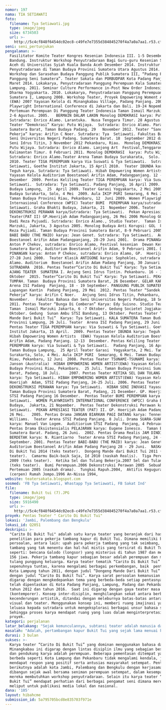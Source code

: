 ```yaml
---
nomor: 197
nama: TIA SETIAWATI
foto:
  filename: Tya Setiawati.jpg
  type: image/jpeg
  size: 6734503
  url: >-
    http://5c4cf848f6454dc02ec8-c49fe7e7355d384845270f4a7a0a7aa1.r53.cf2.rackcdn.com/a97aecbd-1362-4ae7-86d5-aa18ea3125ce/Tya%20Setiawati.jpg
seni: seni_pertunjukan
pengalaman: >-
  Fasilitator Komite Teater Kongres Kesenian Indonesia III. 1-5 Desember 2015.
  Bandung. Instruktur Workshop Penyutradaraan Bagi Guru-guru Kesenian Se-Banda
  Aceh di Universitas Syiah Kuala Banda Aceh Desember 2014. Instruktur Workshop
  Penyutradaraan di Taman Budaya Provinsi Sumatera Utara Agustus 2014. Pemateri
  Workshop dan Sarasehan Budaya Panggung Publik Sumatera III, “Padang Panjang
  Panggung Seni Sumatera”. Teater Sakata dan PORBUDPAR Kota Padang Panjang, 29
  Maret 2014. Lokakarya, Penyutradaraan Panggung Perempuan Kala Sumatera II,
  Lampung. 2011. Seminar Culture Performance in-Post New Order Indonesia, Sanata
  Dharma Yogyakarta. 2010. Lokakarya, Penyutradaraan Panggung Perempuan Kala
  Sumatera I, Lampung 2008. Workshop Teater, Proyek Empowering Woment Artists
  (EWA) 2007 Yayasan Kelola di Minangkabau Village, Padang Panjang. 2007. Women
  Playwright International Conference di Jakarta dan Bali. 19-24 Nopember 2006.
  Pertemuan Perempuan Di Panggung Teater Indonesia Taman Ismail Marzuki Jakarta
  2-6 Agustus. 2005.   BERMAIN DALAM LAKON Monolog DEMOKRASI karya: Putu Wijaya.
  Sutradara: Enrico Alamo. Larantuka.  Nusa Tenggara Timur. 28 Agustus 2014.
  Teater “Demokrasi” Karya: Putu Wijaya.  Sutradara: Enrico Alamo. Parade Teater
  Sumatera Barat, Taman Budaya Padang. 29   November 2012. Teater “Sandek Pemuda
  Pekerja” karya: Arifin C Noer. Sutradara: Tya  Setiawati. Fakultas Bahasa dan
  Seni Universitas Negeri Padang. Sumatera Barat. 18  September 2012 dan Anjung
  Seni Idrus Titin, 3 November 2012 Pekanbaru, Riau.  Monolog DEMOKRASI karya:
  Putu Wijaya. Sutradara: Enrico Alamo. Lanjong Art  Festival,Tenggarong, Kutai.
  Kalimantan Timur. 8 Februari 2011. Monolog DEMOKRASI  karya: Putu Wijaya.
  Sutradara: Enrico Alamo.Teater Arena Taman Budaya Surakarata,  Solo. 6 Oktober
  2010. Teater TIGA PEREMPUAN karya Via Suswati & Tya Setiawati.  Sutradara: Tya
  Setiawati, Goethe Institut Jakarta, 15 April 2010.  Teater IBUNDA karya: 
  Teguh karya. Sutradara: Tya Setiawati. Hibah Empowering Women Artists (EWA) 
  Yayasan Kelola Auditorium Boestanoel Arifin Adam, Padangpanjang. 12 - 13
  Desember  2009. Pentas Keliling Teater TIGA PEREMPUAN karya: Via Suswati & Tya
  Setiawati.  Sutradara: Tya Setiawati. Padang Panjang, 16 April 2009. Taman
  Budaya Lampung,  25  April 2009. Teater Garasi Yogyakarta, 2 Mei 2009. Taman
  Budaya Surakarta, Solo, 4 Mei  2009. Aula IKIP PGRI Semarang, 6 Mei 2009.
  Taman Budaya Provinsi Riau, Pekanbaru, 12  Juni 2009. Women Playwrights
  Internasional Conference (WPIC) Teater BUMI  PEREMPUAN karya/sutradara: Tya
  Setiawati. Graha Bhakti Budaya, Jakarta, 21  Nopember 2006. Teater
  DEKONSTRUKSI PERAWAN karya/Sutradara: Tya Setiawati.  Pekan Apresiasi
  Teater(PAT II) GP.Hoerijah Adam Padangpanjang, 26 Mei 2006 Monolog GOL Karya
  Dadi Reza Pujuadi. Sutradara: Enrico Alamo., Studio Teater.  Taman Ismail
  Marzuki, Jakarta, 3 Agustus 2005. Monolog Budaya Anti Korupsi: GOL  karya Dadi
  Reza Pujiadi. Taman Budaya Provinsi Sumatera Barat, 8-9 Pebruari 2005 Teater 
  BABI BABU (THE MAID) karya: Jean Genet. Sutradara: Tya Setiawati.  Auditorium
  Boestanoel Arifin Adam Padangpanjang, 28-29 Juni 2001.  Drama PINANGAN karya:
  Anton P Chekov, sutradara: Enrico Alamo, Festival kesenian  Dewan Kesenian
  Sumatera Barat, Auditorium Boestanoel Arifin Adam, 9 Pebruari 2001. Drama
  PINANGAN karya: Anton P Chekov, sutradara: Enrico Alamo, GP.  Hoerijah Adam,
  27-28 Juni 2000.  Teater Klasik ANTIGONE karya: Sophokles, sutradara: Enrico
  Alamo. Auditorium  Boestanoel Arifin Adam Padang Panjang, 30 Januari 2000. 
  SUTRADARA  2016. Pentas Teater“Carito Di Bukit Tui” Karya: Tya Setiawati.
  AJANG TEATER  SUMATERA I. Anjung Seni Idrus Tintin. Pekanbaru. 16 - 18
  Oktober  2015. Teater“Carito Di Bukit Tui” Karya: Tya Setiawati. PEKAN NAN
  TUMPAH. Taman  Budaya Provinsi Sumatera Barat, 26 Desember. GELAR KARYA Teater
  Arena ISI Padang  Panjang, 18 - 19 September. PANGGUNG PUBLIK SUMATERA IV.
  Lapangan Kantin  Padang Panjang, 29 Mei  2012. Pentas Teater “Sandek Pemuda
  Pekerja” karya: Arifin C Noer.   Anjung Seni Idrus Titin, Pekanbaru, Riau. 3
  November.   Fakultas Bahasa dan Seni Universitas Negeri Padang, 18 September. 
  2011. Pentas Teater “Bunga Di Comberan” Karya: Edy Suisno. Studio Teater
  Taman  Ismail Marzuki Jakarta, 6 -7 Oktober. Gedung Societet Jogjakarta, 10
  Oktober. Gedung  Sunan Ambu STSI Bandung, 13 Oktober. Pentas Teater “Dongeng
  Mande Dari Bukit Tui“  Karya: Tya Setiawati. KALA SUMATERA Taman Budaya
  Provinsi Lampung, 26 Juli. Teater  Arena ISI Padang Panjang, 29 Juni  2010.
  Pentas Teater TIGA PEREMPUAN karya: Via Suswati & Tya Setiawati. Goethe
  Institut Jakarta, 15 April.  2009. Pentas Teater IBUNDA karya: Teguh karya.
  Hibah Empowering Women Artists  (EWA) Yayasan Kelola Auditorium Boestanoel
  Arifin Adam, Padang Panjang. 12-13  Desember. Pentas Keliling Teater TIGA
  PEREMPUAN karya: Via Suswati & Tya Setiawati.  Padang Panjang, 16 April 2009.
  Taman Budaya Lampung,  25 April Teater Garasi  Yogyakarta, 2 Mei. Taman Budaya
  Surakarta, Solo, 4 Mei. Aula IKIP PGRI  Semarang, 6 Mei. Taman Budaya Provinsi
  Riau, Pekanbaru, 12 Juni  2008. Pentas Teater TSUNAMI-TSUNAMI karya: Julie
  Janson (Australia)  HIBAH EMPOWERING WOMEN ARTIST(EWA) Yayasan Kelola, Taman
  Budaya Provinsi Riau, Pekanbaru.  25 Juli. Taman Budaya Provinsi Sumatera
  Barat, Padang, 18 Juli.    2007. Pentas Teater KETIKA SEL DAN TULANG BEKERJA
  karya: Tya Setiawati. HIBAH EMPOWERING WOMEN ARTIST(EWA) Yayasan Kelola, GP.
  Hoerijah  Adam, STSI Padang Panjang, 24-25 Juli. 2006. Pentas Teater
  DEKONSTRUKSI PERAWAN karya: Tya Setiawati.  HIBAH SENI INOVASI Yayasan Kelola.
  Taman Budaya Provinsi Sumatera Barat, Padang, 21 Desember. GP. Hoerjiah Adam,
  STSI Padang Panjang 16 Desember.  Pentas Teater BUMI PEREMPUAN karya: Tya
  Setiawati.  WOMEN PLAYWRIGHTS INTERNATIONAL CONFERENCE (WPIC) Graha Bhakti
  Budaya,  Jakarta, 21 Nopember.  Pentas Teater Dekonstruksi Perawan karya : Tya
  Setiawati.  PEKAN APRESIASI TEATER (PAT) II. GP. Hoerijah Adam Padang Panjang,
  26 Mei.   2005. Pentas Drama JANGAN BIARKAN PAGI DATANG karya: Tennese
  Williams.  Teater Arena STSI Padang Panjang. 8 Juli. Drama SUARA-SUARA MATI
  karya: Manuel Van Logem.  Auditiorium STSI Padang  Panjang, 4 Pebruari. 2004.
  Pentas Drama Eksistensialis PELAJARAN karya: Eugene Ionesco.  Taman Budaya
  Sumatera Barat. Padang, 26 Juni.  2002. Pentas Drama Realis JAM DINDING YANG
  BERDETAK karya: N. Riantiarno  Teater Arena STSI Padang Panjang, 24 - 25
  September. 2001. Pentas Teater BABI-BABU (THE MAID) karya: Jean Genet.
  Auditorium Boestanoel Arifin Adam Padang Panjang 28 - 29 Juni.  NASKAH  Carito
  Di Bukit Tui 2014 (teks teater).  Dongeng Mande dari Bukit Tui 2011 (teks
  teater).  Camarmu Baik-baik Saja, Id 2010 (naskah Realis).  Tiga Perempuan
  2009 (teks teater).  Ketika Sel dan Tulang Bekerja.2007 Sel dan Tulang.2007
  (teks teater).  Bumi Perempuan.2006 Dekonstruksi Perawan 2005  Sebuah
  Pertemuan 2005 (naskah drama).  Tungkai Rapuh.2004,  Aktifis Keguguran.2004
  (cerpen) Rumah Jompo.1996 An-Nissa 1994, 
website: teatersakata.blogspot.com
sosmed: 'FB Tya Setiawati, Whastapp Tya Setiawati, FB Sakat Ind'
file:
  filename: Bukit tui (7).JPG
  type: image/jpeg
  size: 5916490
  url: >-
    http://5c4cf848f6454dc02ec8-c49fe7e7355d384845270f4a7a0a7aa1.r53.cf2.rackcdn.com/36cde2df-0da6-4e2d-aa00-6934fc4c165b/Bukit%20tui%20(7).JPG
proyek: Pentas Teater " Carito Di Bukit Tui"
lokasi: 'Jambi, Palembang dan Bengkulu'
lokasi_id: Q2051
deskripsi: >-
  "Carito Di Bukit Tui" adalah satu karya teater yang beranjak dari hasil
  penelitian para pekerja tambang kapur di Bukit Tui. Dimana memiliki beberapa
  persoalan, antara lain: upah para pekerja tambang yang tak seimbang, perizinan
  tambang yang tak menentu dan hal-hal mistis yang tersirat di Bukit Tui
  seperti: bencana Galodo (longsor) yang misterius di tahun 1987 dan menewaskan
  156 jiwa. Pekerja tambang kapur sebagian besar adalah perempuan dan merupakan
  tulang punggung keluarga. Karya teater tematik “Carito Di Bukit Tui” ini belum
  sepenuhnya tuntas, karena mengalami berbagai perkembangan, baik  pentas di
  Kota Lampung tahun 2011, dengan judul “Dongeng Mande Dari Bukit Tui” hingga
  dengan judul “Carito Di Bukit Tui”. Karya sarat persoalan kemanusian ini
  digarap dengan mengkedepankan tema yang berbeda-beda setiap pentasnya. Dan
  telah dipentaskan di Kota Padang Panjang, Lampung, Padang dan Pekanbaru pada
  tahun 2012 dan tahun 2016.  Saat ini digarap dengan gaya teater masa kini
  (kontemporer). Konsep inter-disiplin, menghilangkan sekat antara berbagai
  kecenderungan artistik, ditandai dengan meleburnya batas-batas antara seni
  visual dan teater. Menggunakan konsep ini, memberi ruang imajinasi yang lebih
  leluasa kepada sutradara untuk mengeksplorasi berbagai unsur bahasa seni.
  Sehingga proses karya mendapat ruang yang luas dalam menginterpretasikan ide
  proyek. 
kategori: perjalanan
latar_belakang: "Sejak kemunculannya, subtansi teater adalah manusia dan sengkarut persoalan kemanusiaan dan teater adalah ‘humaniora’, dimana peristiwa teater mampu membuat manusia lebih manusiawi. Dinamika kehidupan penambang kapur di pertambangan Bukit Tui yang menjadi ide garapan karya ini, diharapkan mampu memunculkan persepsi baru dan membawa empatinya pada kontribusinya terhadap berbagai persoalan yang dihadapi bangsa ini, terlebih  kemanusiaan secara universal. Imbasnya, baik pemerintah daerah maupun masyarakat penambang di Bukit Tui bersama-sama mencari solusi yang baik, bagi kelangsungan hidup dan kesejahteraan masyarakat penambang kapur di Bukit Tui.\r\nPenciptaan teater salahsatu adalah bentuk kepedulian terhadap harkat kemanusiaan, pada kesempatan ini sejak 2011 pengkarya konsen terhadap persoalan yang terjadi di pertambangan kapur Bukit Tui Padang Panjang. Dalam hal ini menjadikan karya ini sebagai bahan diskursus, intropeksi terhadap peristiwa-peristiwa yang terjadi di pertambangan tersebut, sehingga akan muncul jalan keluar yang tepat bagi pengembangan dan kesejahteraan masyarakat pertambangan kapur di Bukit Tui. Harapannya, permasalahan yang sama yang dihadapi bangsa ini di daerah-daerah lainnya, akan ikut menjadi diskursus sehingga turut ‘memaksa’ penyelesaian yang arif dan bijaksana.  \r\n\r\n\r\n"
masalah: "Adalah, pertambangan kapur Bukit Tui yang sejak lama menuai kontroversi baik dikalangan pemerintah daerah, pengusaha dan pekerja tambang itu sendiri. Persoalan dilematis pertambangan kapur di Bukit Tui merupakan fenomena bagi masyarakat kota Padang Panjang. Wilayah yang seolah memendam persoalan yang tak kunjung terselesaikan. Dalam pembahasan RPJPD (Rancangan Pembangunan Jangka Panjang Daerah ) Kota Padang Panjang tahun 2005-2025. Eksploitasi pertambangan Bukit Tui disinyalir memberikan andil terjadinya kerusakan lingkungan, seperti longsor dan pencemaran udara dan air bersih. Isu pencemaran lingkungan pun mencuat, asap pembakaran dan remah-remah kapur yang meluber, dianggap mencemari udara dan lingkungan masyarakat sekitar, mendorong pemerintah secara bertahap menutup tungku-tungku pembakaran kapur, yang secara otomatis menghentikan produksi kapur Bukit Tui. Penghasilan para penambang kapur yang menyandarkan hidup bertahun-tahun (bahkan turun temurun sejak zaman Belanda) dari kapur berkurang secara drastis. Strategi pengelolaan tambang kapur Bukit Tui masih terus menuai konflik. Dilematis, satu sisi menjaga lingkungan dari polusi kapur dan menghindari terulangnya bencana galodo menjadi fokus pemerintah, di sisi lain masyarakat Bukit Tui kehilangan pekerjaan. Sementara pemerintah belum mampu mencarikan solusi sebagai pengganti pekerjaan mereka, hal ini berimbas pada kehidupan ekonomi para penambang yang tidak tentu hendak kemana. Bukit Tui juga merupakan daerah penambangan kapur tertua di Sumatera Barat.\r\n\r\n\r\n\r\n\r\n"
durasi: 3 bulan
sukses: >-
  Karya teater “Carito Di Bukit Tui” yang dominan menggunakan bahasa daerah
  Minangkabau ini digarap dengan lintas disiplin ilmu yang sebagian besar penata
  dan pendukung karya adalah perempuan. Beberapa pementasan ditempat yang
  berbeda seperti Kota Lampung dan Pekanbaru tidak mengalami kendala, justru
  mendapat respon yang positif serta antusias masyarakat setempat. Pentas
  berikutnya adalah kota Jambi, Palembang dan Bengkulu dengan kerjasama yang
  dibangun sejak awal bersama seniman perempuan setempat, dalam kesempatan ini
  mereka membutuhkan workshop penyutradaraan. Selain itu karya teater “Carito di
  Bukit Tui” mendapat perhatian dari berbagai pengamat seni dimana mereka turut
  meliput untuk publikasi media lokal dan nasional.
dana: '105'
layout: hibahcme
submission_id: 5a795705bcd8e835703f971e
---
```

